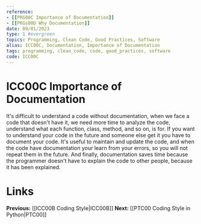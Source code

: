 ```yaml
---
reference: 
- [[PRG00C Importance of Documentation]]
- [[PRGs00D Why Documentation]]
date: 09/01/2023
type: 1 #evergreen
topics: Programming, Clean Code, Good Practices, Software
alias: ICC00C, Documentation, Importance of Documentation
tags: programming, clean_code, code, good_practices, software
code: ICC00C
---
```

# ICC00C Importance of Documentation

It's difficult to understand a code without documentation, when we face a code that doesn't have it, we need more time to analyze the code, understand what each function, class, method, and so on, is for. 
If you want to understand your code in the future and someone else get it you have to document your code.
It's useful to maintain and update the code, and when the code have documentation your learn from your errors, so you will not repeat them in the future. And finally, documentation saves time because the programmer doesn't have to explain the code to other people, because it has been explained.

# Links
**Previous:** [[ICC00B Coding Style|ICC00B]]
**Next:** [[PTC00 Coding Style in Python|PTC00]]